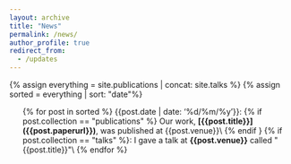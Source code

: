 ```yaml
---
layout: archive
title: "News"
permalink: /news/
author_profile: true
redirect_from:
  - /updates
---
```


{% assign everything = site.publications | concat: site.talks %}
{% assign sorted = everything | sort: "date"%}

<ul>{% for post in sorted %}
    {{post.date | date: ‘%d/%m/%y’}}: 
    {% if post.collection == "publications" %}
      Our work, <b>[{{post.title}}]({{post.paperurl}})</b>, was published at {{post.venue}}\
    {% endif }
    {% if post.collection == "talks" %}:
      I gave a talk at <b>{{post.venue}}</b> called "{{post.title}}"\
  {% endfor %}</ul>